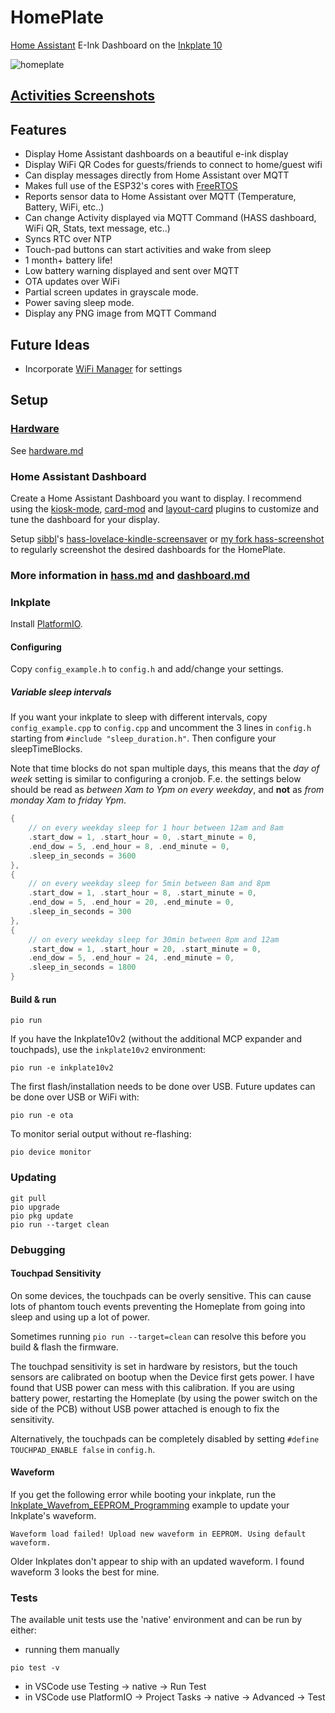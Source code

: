 # HomePlate

[Home Assistant](https://www.home-assistant.io/) E-Ink Dashboard on the [Inkplate 10](https://www.crowdsupply.com/e-radionica/inkplate-10)

![homeplate](https://user-images.githubusercontent.com/164192/150657050-d919b70e-d3a0-42e3-a842-9d7684b0dcc7.jpeg)

## [Activities Screenshots](activities.md)

## Features

* Display Home Assistant dashboards on a beautiful e-ink display
* Display WiFi QR Codes for guests/friends to connect to home/guest wifi
* Can display messages directly from Home Assistant over MQTT
* Makes full use of the ESP32's cores with [FreeRTOS](https://www.freertos.org/)
* Reports sensor data to Home Assistant over MQTT (Temperature, Battery, WiFi, etc..)
* Can change Activity displayed via MQTT Command (HASS dashboard, WiFi QR, Stats, text message, etc..)
* Syncs RTC over NTP
* Touch-pad buttons can start activities and wake from sleep
* 1 month+ battery life!
* Low battery warning displayed and sent over MQTT
* OTA updates over WiFi
* Partial screen updates in grayscale mode.
* Power saving sleep mode.
* Display any PNG image from MQTT Command

## Future Ideas

* Incorporate [WiFi Manager](https://github.com/tzapu/WiFiManager) for settings

## Setup

### [Hardware](hardware.md)

See [hardware.md](hardware.md)

### Home Assistant Dashboard

Create a Home Assistant Dashboard you want to display. I recommend using the [kiosk-mode](https://github.com/NemesisRE/kiosk-mode), [card-mod](https://github.com/thomasloven/lovelace-card-mod) and [layout-card](https://github.com/thomasloven/lovelace-layout-card) plugins to customize and tune the dashboard for your display.

Setup [sibbl](https://github.com/sibbl/)'s [hass-lovelace-kindle-screensaver](https://github.com/sibbl/hass-lovelace-kindle-screensaver) or [my fork hass-screenshot](https://github.com/lanrat/hass-screenshot) to regularly screenshot the desired dashboards for the HomePlate.

### More information in [hass.md](hass.md) and [dashboard.md](dashboard.md)

### Inkplate

Install [PlatformIO](https://platformio.org/).

#### Configuring

Copy `config_example.h` to `config.h` and add/change your settings.

##### Variable sleep intervals

If you want your inkplate to sleep with different intervals, copy `config_example.cpp` to `config.cpp` and uncomment the 3 lines in `config.h` starting from `#include "sleep_duration.h"`. Then configure your sleepTimeBlocks.

Note that time blocks do not span multiple days, this means that the *day of week* setting is similar to configuring a cronjob. F.e. the settings below should be read as *between Xam to Ypm on every weekday*, and **not** as *from monday Xam to friday Ypm*.
```cpp
{
    // on every weekday sleep for 1 hour between 12am and 8am
    .start_dow = 1, .start_hour = 0, .start_minute = 0,
    .end_dow = 5, .end_hour = 8, .end_minute = 0,
    .sleep_in_seconds = 3600
},
{
    // on every weekday sleep for 5min between 8am and 8pm
    .start_dow = 1, .start_hour = 8, .start_minute = 0,
    .end_dow = 5, .end_hour = 20, .end_minute = 0,
    .sleep_in_seconds = 300
},
{
    // on every weekday sleep for 30min between 8pm and 12am
    .start_dow = 1, .start_hour = 20, .start_minute = 0,
    .end_dow = 5, .end_hour = 24, .end_minute = 0,
    .sleep_in_seconds = 1800
}
```

#### Build & run

```shell
pio run
```

If you have the Inkplate10v2 (without the additional MCP expander and touchpads), use the `inkplate10v2` environment:

```shell
pio run -e inkplate10v2
```

The first flash/installation needs to be done over USB. Future updates can be done over USB or WiFi with:

```shell
pio run -e ota
```

To monitor serial output without re-flashing:

```shell
pio device monitor
```

### Updating

```shell
git pull
pio upgrade
pio pkg update
pio run --target clean
```

### Debugging

#### Touchpad Sensitivity

On some devices, the touchpads can be overly sensitive. This can cause lots of phantom touch events preventing the Homeplate from going into sleep and using up a lot of power.

Sometimes running `pio run --target=clean` can resolve this before you build & flash the firmware.

The touchpad sensitivity is set in hardware by resistors, but the touch sensors are calibrated on bootup when the Device first gets power. I have found that USB power can mess with this calibration. If you are using battery power, restarting the Homeplate (by using the power switch on the side of the PCB) without USB power attached is enough to fix the sensitivity.

Alternatively, the touchpads can be completely disabled by setting `#define TOUCHPAD_ENABLE false` in `config.h`.

#### Waveform

If you get the following error while booting your inkplate, run the [Inkplate_Wavefrom_EEPROM_Programming](https://github.com/e-radionicacom/Inkplate-Arduino-library/tree/master/examples/Inkplate10/Others/Inkplate_Wavefrom_EEPROM_Programming) example to update your Inkplate's waveform.

```text
Waveform load failed! Upload new waveform in EEPROM. Using default waveform.
```

Older Inkplates don't appear to ship with an updated waveform. I found waveform 3 looks the best for mine.

### Tests

The available unit tests use the 'native' environment and can be run by either:

- running them manually

```shell
pio test -v
```

- in VSCode use Testing -> native -> Run Test
- in VSCode use PlatformIO -> Project Tasks -> native -> Advanced -> Test

